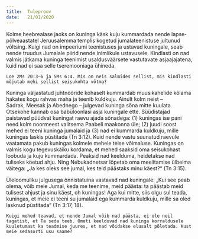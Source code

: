 ```yaml
---
title:  Tuleproov
date:   21/01/2020
---
```



Kolme heebrealase jaoks on kuninga käsk kuju kummardada nende lapse­põlveaastatel Jeruusalemma templis kogetud jumalateenistuse jultunud võltsing. Kuigi nad on impeeriumi teenistuses ja ustavad kuningale, seab nende truudus Jumalale piirid nende inimlikule ustavusele. Kindlasti on nad valmis jätkama kuninga teenimist usaldusväärsete vastutavate asjaajajatena, kuid nad ei saa selle tseremooniaga ühineda.

`Loe 2Ms 20:3–6 ja 5Ms 6:4. Mis on neis salmides sellist, mis kindlasti mõjutab mehi sellist seisukohta võtma?`

Kuninga väljastatud juhtnööride kohaselt kummardab muusikahelide kõlama hakates kogu rahvas maha ja teenib kuldkuju. Ainult kolm neist –  
Sadrak, Meesak ja Abednego – julgevad kuninga sõna mitte kuulata. Otsekohe kannab osa babüloonlasi asja kuningale ette. Süüdistajad paistavad püüdvat kuningat raevu ajada sõnadega: (1) kuningas ise pani need kolm noormeest valitsema Paabeli maakonna üle; (2) juudi soost mehed ei teeni kuninga jumalaid ja (3) nad ei kummarda kuldkuju, mille kuningas laskis püstitada (Tn 3:12). Kuid nende vastu suunatud raevule vaatamata pakub kuningas kolmele mehele teise võimaluse. Kuningas on valmis kogu tegevuskäiku kordama, et mehed saaksid oma seisukohast loobuda ja kuju kummardada. Peaksid nad keelduma, heidetakse nad tuliseks köetud ahju. Ning Nebukadnetsar lõpetab oma meelitamise ülbeima väitega: „Ja kes oleks see jumal, kes teid päästaks minu käest?“ (Tn 3:15).

Üleloomuliku julgusega õnnistatuina vastavad nad kuningale: „Kui see peab olema, võib meie Jumal, keda me teenime, meid päästa: ta päästab meid tulisest ahjust ja sinu käest, oh kuningas! Aga kui mitte, siis olgu sul teada, kuningas, et meie ei teeni su jumalaid ega kummarda kuldkuju, mille sa oled lasknud püstitada“ (Tn 3:17, 18).

`Kuigi mehed teavad, et nende Jumal võib nad päästa, ei ole neil tagatist, et Ta seda teeb. Ometi keelduvad nad kuninga korraldusele kuuletumast ka teadmise juures, et nad võidakse elusalt põletada. Kust meie sedasorti usu saame?`
